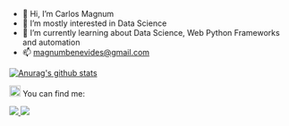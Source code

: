 - 👋 Hi, I’m Carlos Magnum
- 👀 I’m mostly interested in Data Science
- 🌱 I’m currently learning about Data Science, Web Python Frameworks and automation
- 📫 magnumbenevides@gmail.com

[![Anurag's github stats](https://github-readme-stats.vercel.app/api?username=camagnum)](https://github.com/camagnum/github-readme-stats)

<img class="emoji" alt="earth_americas" src="https://github.githubassets.com/images/icons/emoji/unicode/1f30e.png" width="20" height="20"> You can find me:

<a href="mailto:magnumbenevides@gmail.com">
<img src ="https://img.shields.io/badge/Gmail-D14836?style=for-the-badge&logo=gmail&logoColor=white" />
</a>
<a href="https://linkedin.com/in/magnumbenevides"><img src="https://img.shields.io/badge/LinkedIn-0077B5?style=for-the-badge&logo=linkedin&logoColor=white"/>
</a>
<!---
camagnum/camagnum is a ✨ special ✨ repository because its `README.md` (this file) appears on your GitHub profile.
You can click the Preview link to take a look at your changes.
--->
